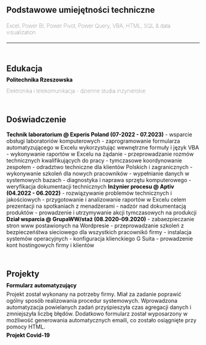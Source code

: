 <h2><b>Podstawowe umiejętności techniczne</b></h2>
<h4 style="font-weight: lighter">Excel, Power BI, Power Pivot, Power Query, VBA, HTML, SQL & data visualization<br></h4>
<hr>

<h2><br><b>Edukacja</b></h2>
<h4 style="display:inline; line-height:0px; color:black">Politechnika Rzeszowska</h4>
<h4 style="font-weight: lighter">Elektronika i telekomunikacja - dzienne studia inżynierskie</h4>

<h2><br>Doświadczenie</h2>
<h4 style="display:inline; line-height:0px; color:black">Technik laboratorium @ Experis Poland (07-2022 - 07.2023)</h4>
- wsparcie obsługi laboratoriów komputerowych
- zaprogramowanie formularza automatyzującego w Excelu wykorzystując wewnętrzne formuły i język VBA
- wykonywanie raportów w Excelu na żądanie
- przeprowadzanie rozmów technicznych kwalifikujących do pracy
- tymczasowe koordynowanie zespołem
- odradztwo techniczne dla klientów Polskich i zagranicznych
- wykonywanie szkoleń dla nowych pracowników
- wypełnianie danych w systemowych bazach 
- diagnostyka i naprawa sprzętu komputerowego
- weryfikacja dokumentacji technicznych 

<h4 style="display:inline; line-height:0px; color:black">Inżynier procesu @ Aptiv (04.2022 - 06.2022)</h4>
- rozwiązywanie problemów technicznych i jakościowych
- przygotowanie i analizowanie raportów w Excelu celem prezentacji na spotkaniach z menadżerami
- nadzór nad dokumentacją produktów
- prowadzenie i utrzymywanie akcji tymczasowych na produkcji

<h4 style="display:inline; line-height:0px; color:black">Dział wsparcia @ GrupaWW/staż (08.2020-09.2020)</h4>
- zabaezpieczanie stron www postawionych na Wordpresie
- przeprowadzanie szkoleń z bezpieczeńśtwa sieciowego dla wszystkich pracownikó firmy
- instalacja systemów operacyjnych
- konfiguracja klienckiego G Suita
- prowadzenie kont hostingowych firmy i klientów

<h2><br>Projekty</h2>
<h4 style="display:inline; line-height:0px; color:black">Formularz automatyzujący </h4>
<p>Projekt&#160;został wykonany na potrzeby firmy. Miał za zadanie poprawić ogólny sposób realizowania procedur systemowych. Wprowadzona automatyzacja powielanych zadań przyśpieszyła czas agregacji danych i zmniejszyła liczbę błędów. Dodatkowo formularz został wyposarzony w możliwość generowania automatycznych emaili, co zostało osiągnięte przy pomocy HTML. </p>

<h4 style="display:inline; line-height:0px; color:black">Projekt Covid-19</h4>
